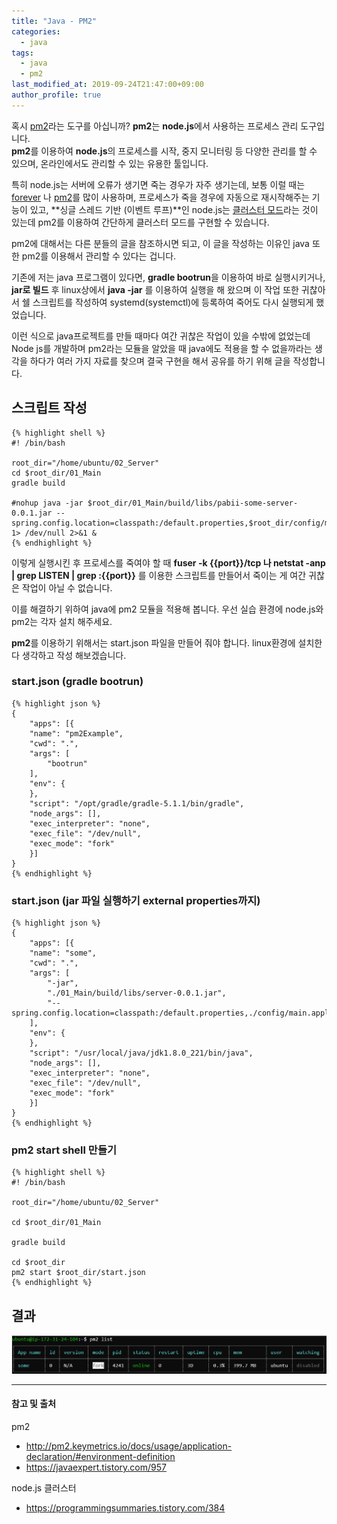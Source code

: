 ```yaml
---
title: "Java - PM2"
categories: 
  - java
tags:
  - java
  - pm2
last_modified_at: 2019-09-24T21:47:00+09:00
author_profile: true
---
```

혹시 [pm2](http://pm2.keymetrics.io/)라는 도구를 아십니까? **pm2**는 **node.js**에서 사용하는 프로세스 관리 도구입니다.<br />
**pm2**를 이용하여 **node.js**의 프로세스를 시작, 중지 모니터링 등 다양한 관리를 할 수 있으며, 온라인에서도 관리할 수 있는 유용한 툴입니다.

특히 node.js는 서버에 오류가 생기면 죽는 경우가 자주 생기는데, 보통 이럴 때는 [forever](https://www.npmjs.com/package/forever) 나 [pm2](http://pm2.keymetrics.io/)를 많이 사용하며, 프로세스가 죽을 경우에 자동으로 재시작해주는 기능이 있고, **싱글 스레드 기반 (이벤트 루프)**인 node.js는 [클러스터 모드](https://programmingsummaries.tistory.com/384)라는 것이 있는데 pm2를 이용하여 간단하게 클러스터 모드를 구현할 수 있습니다.

pm2에 대해서는 다른 분들의 글을 참조하시면 되고, 이 글을 작성하는 이유인 java 또한 pm2를 이용해서 관리할 수 있다는 겁니다.

기존에 저는 java 프로그램이 있다면, **gradle bootrun**을 이용하여 바로 실행시키거나, **jar로 빌드** 후 linux상에서 **java -jar** 를 이용하여 실행을 해 왔으며 이 작업 또한 귀찮아서 쉘 스크립트를 작성하여 systemd(systemctl)에 등록하여 죽어도 다시 실행되게 했었습니다.

이런 식으로 java프로젝트를 만들 때마다 여간 귀찮은 작업이 있을 수밖에 없었는데 Node js를 개발하며 pm2라는 모듈을 알았을 때 java에도 적용을 할 수 없을까라는 생각을 하다가 여러 가지 자료를 찾으며 결국 구현을 해서 공유를 하기 위해 글을 작성합니다.

## 스크립트 작성

    {% highlight shell %}
    #! /bin/bash

    root_dir="/home/ubuntu/02_Server"
    cd $root_dir/01_Main
    gradle build

    #nohup java -jar $root_dir/01_Main/build/libs/pabii-some-server-0.0.1.jar --spring.config.location=classpath:/default.properties,$root_dir/config/main.application.properties 1> /dev/null 2>&1 &
    {% endhighlight %}
    
이렇게 실행시킨 후 프로세스를 죽여야 할 때 **fuser -k {{port}}/tcp 나 netstat -anp | grep LISTEN | grep :\{\{port\}\}**
를 이용한 스크립트를 만들어서 죽이는 게 여간 귀찮은 작업이 아닐 수 없습니다.

이를 해결하기 위하여 java에 pm2 모듈을 적용해 봅니다.
우선 실습 환경에 node.js와 pm2는 각자 설치 해주세요.

**pm2**를 이용하기 위해서는 start.json 파일을 만들어 줘야 합니다. linux환경에 설치한다 생각하고 작성 해보겠습니다.

### start.json (gradle bootrun)
 
    {% highlight json %}
    {
        "apps": [{
        "name": "pm2Example",
        "cwd": ".",
        "args": [
            "bootrun"
        ],
        "env": {
        },
        "script": "/opt/gradle/gradle-5.1.1/bin/gradle",
        "node_args": [],
        "exec_interpreter": "none",
        "exec_file": "/dev/null",
        "exec_mode": "fork"
        }]
    }    
    {% endhighlight %}

### start.json (jar 파일 실행하기 external properties까지)

    {% highlight json %}
    {
        "apps": [{
        "name": "some",
        "cwd": ".",
        "args": [
            "-jar",
            "./01_Main/build/libs/server-0.0.1.jar",
            "--spring.config.location=classpath:/default.properties,./config/main.application.properties"
        ],
        "env": {
        },
        "script": "/usr/local/java/jdk1.8.0_221/bin/java",
        "node_args": [],
        "exec_interpreter": "none",
        "exec_file": "/dev/null",
        "exec_mode": "fork"
        }]
    }
    {% endhighlight %}

### pm2 start shell 만들기

    {% highlight shell %}
    #! /bin/bash

    root_dir="/home/ubuntu/02_Server"

    cd $root_dir/01_Main

    gradle build

    cd $root_dir
    pm2 start $root_dir/start.json
    {% endhighlight %}

## 결과 

![1](/assets/img/posts/java/pm2/1.png)




---
#### 참고 및 출처

pm2
- <http://pm2.keymetrics.io/docs/usage/application-declaration/#environment-definition>
- <https://javaexpert.tistory.com/957>

node.js 클러스터
- <https://programmingsummaries.tistory.com/384>